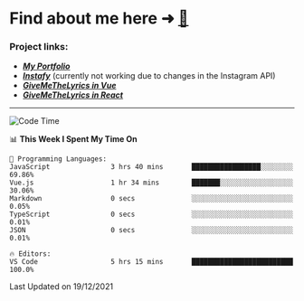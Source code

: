 # Find about me here ➜ [🧑](https://pauabella.dev)

### Project links:
- ***[My Portfolio](https://pauabella.dev)***
- ***[Instafy](https://instafy.me)*** (currently not working due to changes in the Instagram API)
- ***[GiveMeTheLyrics in Vue](https://lyrics.pauabella.dev)***
- ***[GiveMeTheLyrics in React](https://pauabella.dev/GiveMeTheLyrics)***

---
<!--START_SECTION:waka-->
![Code Time](http://img.shields.io/badge/Code%20Time-728%20hrs%2049%20mins-blue)

📊 **This Week I Spent My Time On** 

```text
💬 Programming Languages: 
JavaScript               3 hrs 40 mins       █████████████████░░░░░░░░   69.86% 
Vue.js                   1 hr 34 mins        ███████░░░░░░░░░░░░░░░░░░   30.06% 
Markdown                 0 secs              ░░░░░░░░░░░░░░░░░░░░░░░░░   0.05% 
TypeScript               0 secs              ░░░░░░░░░░░░░░░░░░░░░░░░░   0.01% 
JSON                     0 secs              ░░░░░░░░░░░░░░░░░░░░░░░░░   0.01%

🔥 Editors: 
VS Code                  5 hrs 15 mins       █████████████████████████   100.0%

```


 Last Updated on 19/12/2021
<!--END_SECTION:waka-->
